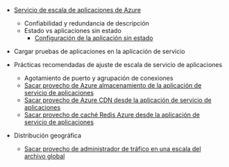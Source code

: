 * [Servicio de escala de aplicaciones de Azure](../articles/app-service-web/web-sites-scale.md)
    * Confiabilidad y redundancia de descripción
    * Estado vs aplicaciones sin estado
        * [Configuración de la aplicación sin estado](/blog/disabling-arrs-instance-affinity-in-windows-azure-web-sites/)

* Cargar pruebas de aplicaciones en la aplicación de servicio   

* Prácticas recomendadas de ajuste de escala de servicio de aplicaciones
    * Agotamiento de puerto y agrupación de conexiones
    * [Sacar provecho de Azure almacenamiento de la aplicación de servicio de aplicaciones](../articles/storage/storage-dotnet-how-to-use-blobs.md)
    * [Sacar provecho de Azure CDN desde la aplicación de servicio de aplicaciones](../articles/cdn/cdn-overview.md)
    * [Sacar provecho de caché Redis Azure desde la aplicación de servicio de aplicaciones](../articles/redis-cache/cache-dotnet-how-to-use-azure-redis-cache.md)

* Distribución geográfica
    * [Sacar provecho de administrador de tráfico en una escala del archivo global](../articles/traffic-manager/traffic-manager-overview.md)
